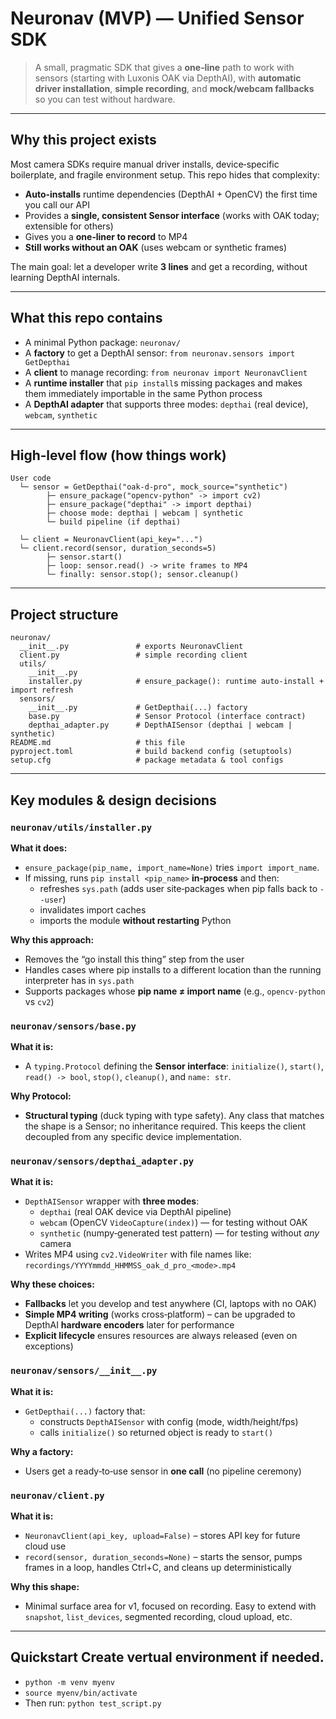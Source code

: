 # Neuronav (MVP) — Unified Sensor SDK

> A small, pragmatic SDK that gives a **one‑line** path to work with sensors (starting with Luxonis OAK via DepthAI), with **automatic driver installation**, **simple recording**, and **mock/webcam fallbacks** so you can test without hardware.

---

## Why this project exists
Most camera SDKs require manual driver installs, device‑specific boilerplate, and fragile environment setup. This repo hides that complexity:
- **Auto‑installs** runtime dependencies (DepthAI + OpenCV) the first time you call our API
- Provides a **single, consistent Sensor interface** (works with OAK today; extensible for others)
- Gives you a **one‑liner to record** to MP4
- **Still works without an OAK** (uses webcam or synthetic frames)

The main goal: let a developer write **3 lines** and get a recording, without learning DepthAI internals.

---

## What this repo contains
- A minimal Python package: `neuronav/`
- A **factory** to get a DepthAI sensor: `from neuronav.sensors import GetDepthai`
- A **client** to manage recording: `from neuronav import NeuronavClient`
- A **runtime installer** that `pip install`s missing packages and makes them immediately importable in the same Python process
- A **DepthAI adapter** that supports three modes: `depthai` (real device), `webcam`, `synthetic`

---

## High‑level flow (how things work)
```
User code
  └─ sensor = GetDepthai("oak-d-pro", mock_source="synthetic")
        ├─ ensure_package("opencv-python" -> import cv2)
        ├─ ensure_package("depthai" -> import depthai)
        ├─ choose mode: depthai | webcam | synthetic
        └─ build pipeline (if depthai)

  └─ client = NeuronavClient(api_key="...")
  └─ client.record(sensor, duration_seconds=5)
        ├─ sensor.start()
        ├─ loop: sensor.read() -> write frames to MP4
        └─ finally: sensor.stop(); sensor.cleanup()
```

---

## Project structure
```
neuronav/
  __init__.py               # exports NeuronavClient
  client.py                 # simple recording client
  utils/
    __init__.py
    installer.py            # ensure_package(): runtime auto-install + import refresh
  sensors/
    __init__.py             # GetDepthai(...) factory
    base.py                 # Sensor Protocol (interface contract)
    depthai_adapter.py      # DepthAISensor (depthai | webcam | synthetic)
README.md                   # this file
pyproject.toml              # build backend config (setuptools)
setup.cfg                   # package metadata & tool configs
```

---

## Key modules & design decisions

### `neuronav/utils/installer.py`
**What it does:**
- `ensure_package(pip_name, import_name=None)` tries `import import_name`.
- If missing, runs `pip install <pip_name>` **in‑process** and then:
  - refreshes `sys.path` (adds user site‑packages when pip falls back to `--user`)
  - invalidates import caches
  - imports the module **without restarting** Python

**Why this approach:**
- Removes the “go install this thing” step from the user
- Handles cases where pip installs to a different location than the running interpreter has in `sys.path`
- Supports packages whose **pip name ≠ import name** (e.g., `opencv-python` vs `cv2`)

### `neuronav/sensors/base.py`
**What it is:**
- A `typing.Protocol` defining the **Sensor interface**: `initialize()`, `start()`, `read() -> bool`, `stop()`, `cleanup()`, and `name: str`.

**Why Protocol:**
- **Structural typing** (duck typing with type safety). Any class that matches the shape is a Sensor; no inheritance required. This keeps the client decoupled from any specific device implementation.

### `neuronav/sensors/depthai_adapter.py`
**What it is:**
- `DepthAISensor` wrapper with **three modes**:
  - `depthai` (real OAK device via DepthAI pipeline)
  - `webcam` (OpenCV `VideoCapture(index)`) — for testing without OAK
  - `synthetic` (numpy‑generated test pattern) — for testing without *any* camera
- Writes MP4 using `cv2.VideoWriter` with file names like: `recordings/YYYYmmdd_HHMMSS_oak_d_pro_<mode>.mp4`

**Why these choices:**
- **Fallbacks** let you develop and test anywhere (CI, laptops with no OAK)
- **Simple MP4 writing** (works cross‑platform) – can be upgraded to DepthAI **hardware encoders** later for performance
- **Explicit lifecycle** ensures resources are always released (even on exceptions)

### `neuronav/sensors/__init__.py`
**What it is:**
- `GetDepthai(...)` factory that:
  - constructs `DepthAISensor` with config (mode, width/height/fps)
  - calls `initialize()` so returned object is ready to `start()`

**Why a factory:**
- Users get a ready‑to‑use sensor in **one call** (no pipeline ceremony)

### `neuronav/client.py`
**What it is:**
- `NeuronavClient(api_key, upload=False)` – stores API key for future cloud use
- `record(sensor, duration_seconds=None)` – starts the sensor, pumps frames in a loop, handles Ctrl+C, and cleans up deterministically

**Why this shape:**
- Minimal surface area for v1, focused on recording. Easy to extend with `snapshot`, `list_devices`, segmented recording, cloud upload, etc.

---


## Quickstart Create vertual environment if needed.
- `python -m venv myenv`
- `source myenv/bin/activate`
- Then run: `python test_script.py`


